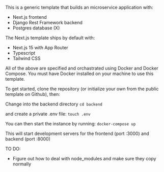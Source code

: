 This is a generic template that builds an microservice application with:
- Next.js frontend
- Django Rest Framework backend
- Postgres database (X)

The Next.js template ships by default with:
- Next.js 15 with App Router
- Typescript
- Tailwind CSS

All of the above are specified and orchastrated using Docker and Docker Compose. You must have Docker installed on your machine to use this template.

To get started, clone the repository (or initialize your own from the public template on Github), then:

Change into the backend directory
``` cd backend ```

and create a private .env file:
```touch .env```

You can then start the instance by running:
```docker-compose up```

This will start development servers for the frontend (port :3000) and backend (port :8000)

TO DO:
- Figure out how to deal with node_modules and make sure they copy normally

